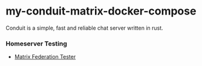# my-conduit-matrix-docker-compose
Conduit is a simple, fast and reliable chat server written in rust.

### Homeserver Testing

- [Matrix Federation Tester](https://federationtester.matrix.org/)
